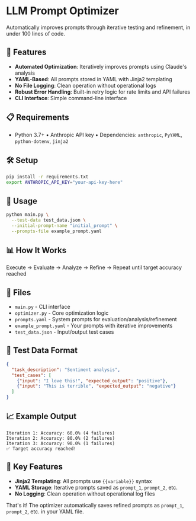 # LLM Prompt Optimizer

Automatically improves prompts through iterative testing and refinement, in under 100 lines of code.

## 🚀 Features

- **Automated Optimization**: Iteratively improves prompts using Claude's analysis
- **YAML-Based**: All prompts stored in YAML with Jinja2 templating
- **No File Logging**: Clean operation without operational logs
- **Robust Error Handling**: Built-in retry logic for rate limits and API failures
- **CLI Interface**: Simple command-line interface

## 📋 Requirements

- Python 3.7+ • Anthropic API key • Dependencies: `anthropic`, `PyYAML`, `python-dotenv`, `jinja2`

## 🛠️ Setup

```bash
pip install -r requirements.txt
export ANTHROPIC_API_KEY="your-api-key-here"
```

## 🎯 Usage

```bash
python main.py \
  --test-data test_data.json \
  --initial-prompt-name "initial_prompt" \
  --prompts-file example_prompt.yaml
```

## 📊 How It Works

Execute → Evaluate → Analyze → Refine → Repeat until target accuracy reached

## 📁 Files

- `main.py` - CLI interface
- `optimizer.py` - Core optimization logic
- `prompts.yaml` - System prompts for evaluation/analysis/refinement
- `example_prompt.yaml` - Your prompts with iterative improvements
- `test_data.json` - Input/output test cases

## 📝 Test Data Format

```json
{
  "task_description": "Sentiment analysis",
  "test_cases": [
    {"input": "I love this!", "expected_output": "positive"},
    {"input": "This is terrible", "expected_output": "negative"}
  ]
}
```

## 📈 Example Output

```
Iteration 1: Accuracy: 60.0% (4 failures)
Iteration 2: Accuracy: 80.0% (2 failures)
Iteration 3: Accuracy: 90.0% (1 failures)
✅ Target accuracy reached!
```

## 🎯 Key Features

- **Jinja2 Templating**: All prompts use `{{variable}}` syntax
- **YAML Storage**: Iterative prompts saved as `prompt_1`, `prompt_2`, etc.
- **No Logging**: Clean operation without operational log files

That's it! The optimizer automatically saves refined prompts as `prompt_1`, `prompt_2`, etc. in your YAML file.
